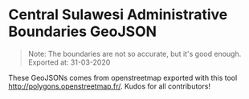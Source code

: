 # Central Sulawesi Administrative Boundaries GeoJSON

> Note: The boundaries are not so accurate, but it's good enough. Exported at: 31-03-2020

These GeoJSONs comes from openstreetmap exported with this tool http://polygons.openstreetmap.fr/. Kudos for all contributors!
